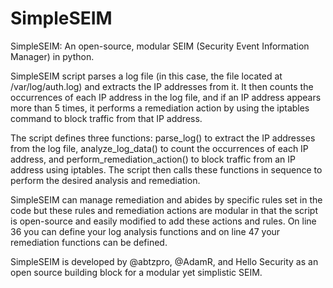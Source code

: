 # SimpleSEIM
SimpleSEIM: An open-source, modular SEIM (Security Event Information Manager) in python.


SimpleSEIM script parses a log file (in this case, the file located at /var/log/auth.log) and extracts the IP addresses from it. It then counts the occurrences of each IP address in the log file, and if an IP address appears more than 5 times, it performs a remediation action by using the iptables command to block traffic from that IP address.

The script defines three functions: parse_log() to extract the IP addresses from the log file, analyze_log_data() to count the occurrences of each IP address, and perform_remediation_action() to block traffic from an IP address using iptables. The script then calls these functions in sequence to perform the desired analysis and remediation.

SimpleSEIM can manage remediation and abides by specific rules set in the code but these rules and remediation actions are modular in that the script is open-source and easily modified to add these actions and rules. On line 36 you can define your log analysis functions and on line 47 your remediation functions can be defined.

SimpleSEIM is developed by @abtzpro, @AdamR, and Hello Security as an open source building block for a modular yet simplistic SEIM. 
